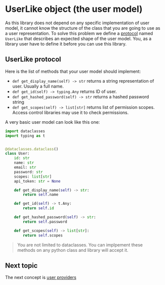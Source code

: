 # UserLike object (the user model)

As this library does not depend on any specific implementation of user model, it cannot know the structure of the class
that you are going to use as a user representation. To solve this problem we define
a [protocol](https://www.python.org/dev/peps/pep-0544/) named `UserLike` that describes an expected shape of the user
model. You, as a library user have to define it before you can use this library.

## UserLike protocol

Here is the list of methods that your user model should implement:

* `def get_display_name(self) -> str` returns a string representation of user. Usually a full name.
* `def get_id(self) -> typing.Any` returns ID of user.
* `def get_hashed_password(self) -> str` returns a hashed password string
* `def get_scopes(self) -> list[str]` returns list of permission scopes. Access control libraries may use it to check
  permissions.

A very basic user model can look like this one:

```python
import dataclasses
import typing as t


@dataclasses.dataclass()
class User:
    id: str
    name: str
    email: str
    password: str
    scopes: list[str]
    api_token: str = None

    def get_display_name(self) -> str:
        return self.name

    def get_id(self) -> t.Any:
        return self.id

    def get_hashed_password(self) -> str:
        return self.password

    def get_scopes(self) -> list[str]:
        return self.scopes
```

> You are not limited to dataclasses. You can implpement these methods on any python class and library will accept it.

## Next topic

The next concept is [user providers](user_providers.md)
